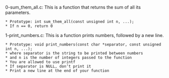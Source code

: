 0-sum_them_all.c: This is a function that returns the sum of all its parameters.

	* Prototype: int sum_them_all(const unsigned int n, ...);
	* If n == 0, return 0

1-print_numbers.c: This is a function prints numbers, followed by a new line.

	* Prototype: void print_numbers(const char *separator, const unsigned int n, ...);
	* where separator is the string to be printed between numbers
	* and n is the number of integers passed to the function
	* You are allowed to use printf
	* If separator is NULL, don’t print it
	* Print a new line at the end of your function
